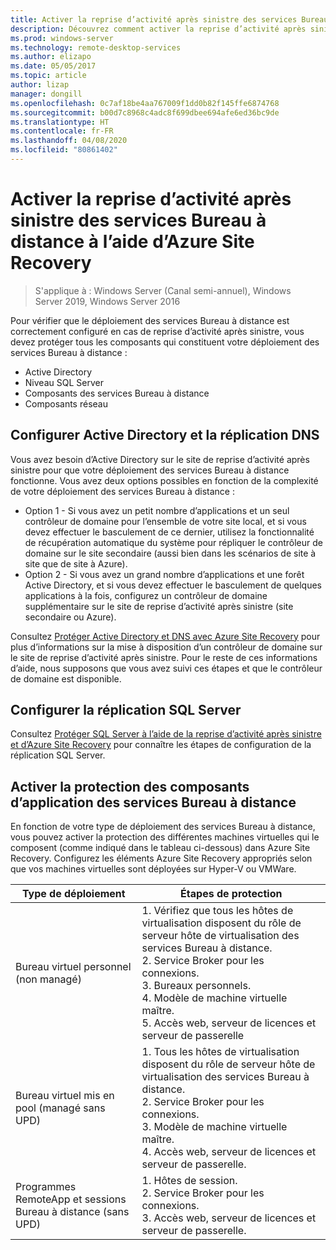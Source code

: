 ```yaml
---
title: Activer la reprise d’activité après sinistre des services Bureau à distance à l’aide d’Azure Site Recovery
description: Découvrez comment activer la reprise d’activité après sinistre des services Bureau à distance à l’aide d’Azure Site Recovery.
ms.prod: windows-server
ms.technology: remote-desktop-services
ms.author: elizapo
ms.date: 05/05/2017
ms.topic: article
author: lizap
manager: dongill
ms.openlocfilehash: 0c7af18be4aa767009f1dd0b82f145ffe6874768
ms.sourcegitcommit: b00d7c8968c4adc8f699dbee694afe6ed36bc9de
ms.translationtype: HT
ms.contentlocale: fr-FR
ms.lasthandoff: 04/08/2020
ms.locfileid: "80861402"
---
```

# <a name="enable-disaster-recovery-of-rds-using-azure-site-recovery"></a>Activer la reprise d’activité après sinistre des services Bureau à distance à l’aide d’Azure Site Recovery

>S'applique à : Windows Server (Canal semi-annuel), Windows Server 2019, Windows Server 2016

Pour vérifier que le déploiement des services Bureau à distance est correctement configuré en cas de reprise d’activité après sinistre, vous devez protéger tous les composants qui constituent votre déploiement des services Bureau à distance :

- Active Directory
- Niveau SQL Server
- Composants des services Bureau à distance
- Composants réseau

## <a name="configure-active-directory-and-dns-replication"></a>Configurer Active Directory et la réplication DNS

Vous avez besoin d’Active Directory sur le site de reprise d’activité après sinistre pour que votre déploiement des services Bureau à distance fonctionne. Vous avez deux options possibles en fonction de la complexité de votre déploiement des services Bureau à distance :

- Option 1 - Si vous avez un petit nombre d’applications et un seul contrôleur de domaine pour l’ensemble de votre site local, et si vous devez effectuer le basculement de ce dernier, utilisez la fonctionnalité de récupération automatique du système pour répliquer le contrôleur de domaine sur le site secondaire (aussi bien dans les scénarios de site à site que de site à Azure).
- Option 2 - Si vous avez un grand nombre d’applications et une forêt Active Directory, et si vous devez effectuer le basculement de quelques applications à la fois, configurez un contrôleur de domaine supplémentaire sur le site de reprise d’activité après sinistre (site secondaire ou Azure).

Consultez [Protéger Active Directory et DNS avec Azure Site Recovery](/azure/site-recovery/site-recovery-active-directory) pour plus d’informations sur la mise à disposition d’un contrôleur de domaine sur le site de reprise d’activité après sinistre. Pour le reste de ces informations d’aide, nous supposons que vous avez suivi ces étapes et que le contrôleur de domaine est disponible.

## <a name="set-up-sql-server-replication"></a>Configurer la réplication SQL Server

Consultez [Protéger SQL Server à l’aide de la reprise d’activité après sinistre et d’Azure Site Recovery](/azure/site-recovery/site-recovery-sql) pour connaître les étapes de configuration de la réplication SQL Server.

## <a name="enable-protection-for-the-rds-application-components"></a>Activer la protection des composants d’application des services Bureau à distance

En fonction de votre type de déploiement des services Bureau à distance, vous pouvez activer la protection des différentes machines virtuelles qui le composent (comme indiqué dans le tableau ci-dessous) dans Azure Site Recovery. Configurez les éléments Azure Site Recovery appropriés selon que vos machines virtuelles sont déployées sur Hyper-V ou VMWare.


|               Type de déploiement                |                                                                                                     Étapes de protection                                                                                                     |
|----------------------------------------------|--------------------------------------------------------------------------------------------------------------------------------------------------------------------------------------------------------------------------|
|     Bureau virtuel personnel (non managé)     | 1. Vérifiez que tous les hôtes de virtualisation disposent du rôle de serveur hôte de virtualisation des services Bureau à distance.    </br>2. Service Broker pour les connexions.  </br>3. Bureaux personnels. </br>4. Modèle de machine virtuelle maître. </br>5. Accès web, serveur de licences et serveur de passerelle |
| Bureau virtuel mis en pool (managé sans UPD) |                    1. Tous les hôtes de virtualisation disposent du rôle de serveur hôte de virtualisation des services Bureau à distance.  </br>2. Service Broker pour les connexions.  </br>3. Modèle de machine virtuelle maître. </br>4. Accès web, serveur de licences et serveur de passerelle.                    |
|   Programmes RemoteApp et sessions Bureau à distance (sans UPD)   |                                                          1. Hôtes de session.  </br>2. Service Broker pour les connexions. </br>3. Accès web, serveur de licences et serveur de passerelle.                                                           |

